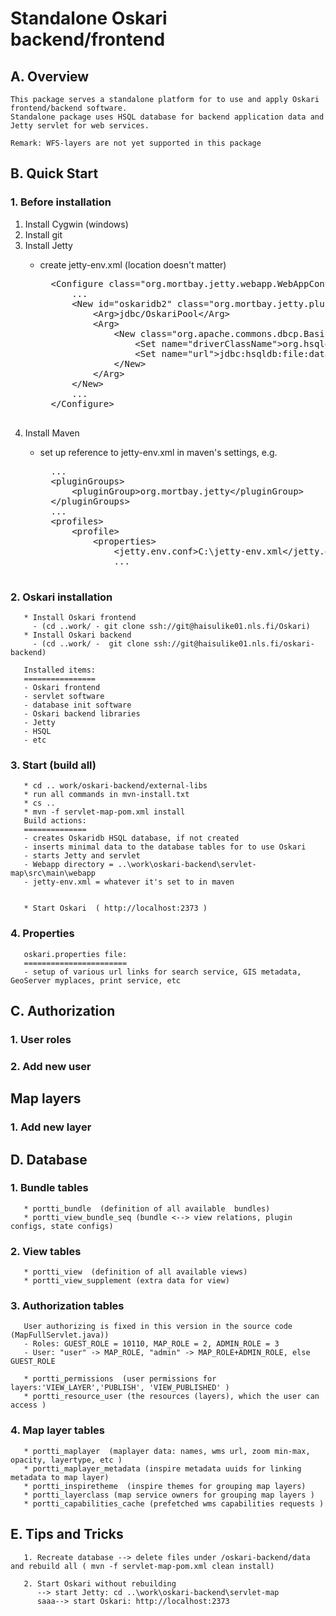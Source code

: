# Standalone Oskari backend/frontend

## A. Overview

    This package serves a standalone platform for to use and apply Oskari frontend/backend software.
    Standalone package uses HSQL database for backend application data and Jetty servlet for web services.
    
    Remark: WFS-layers are not yet supported in this package
    

## B. Quick Start

### 1. Before installation

1. Install Cygwin (windows)
2. Install git
3. Install Jetty
    - create jetty-env.xml (location doesn't matter)
	
        <pre>
        &lt;Configure class="org.mortbay.jetty.webapp.WebAppContext"&gt;
            ...
            &lt;New id="oskaridb2" class="org.mortbay.jetty.plus.naming.Resource"&gt;
                &lt;Arg&gt;jdbc/OskariPool&lt;/Arg&gt;
                &lt;Arg&gt;
                    &lt;New class="org.apache.commons.dbcp.BasicDataSource"&gt;
                        &lt;Set name="driverClassName"&gt;org.hsqldb.jdbcDriver&lt;/Set&gt;
                        &lt;Set name="url"&gt;jdbc:hsqldb:file:data/oskaridb&lt;/Set&gt;
                    &lt;/New&gt;
                &lt;/Arg&gt;
            &lt;/New&gt;
            ...
        &lt;/Configure&gt;
        </pre>
4. Install Maven
	- set up reference to jetty-env.xml in maven's settings, e.g.
	
        <pre>
        ...
        &lt;pluginGroups&gt;
            &lt;pluginGroup&gt;org.mortbay.jetty&lt;/pluginGroup&gt;
        &lt;/pluginGroups&gt;
        ...
        &lt;profiles&gt;
            &lt;profile&gt;
                &lt;properties&gt;
                    &lt;jetty.env.conf&gt;C:\jetty-env.xml&lt;/jetty.env.conf&gt;
                    ...
        </pre>

### 2. Oskari installation
       * Install Oskari frontend 
         - (cd ..work/ - git clone ssh://git@haisulike01.nls.fi/Oskari)
       * Install Oskari backend
         - (cd ..work/ -  git clone ssh://git@haisulike01.nls.fi/oskari-backend)
         
       Installed items:
       ================
       - Oskari frontend
       - servlet software
       - database init software
       - Oskari backend libraries
       - Jetty
       - HSQL 
       - etc
        
### 3. Start  (build all)
       * cd .. work/oskari-backend/external-libs
	   * run all commands in mvn-install.txt
	   * cs ..
       * mvn -f servlet-map-pom.xml install
       Build actions:
       ==============
       - creates Oskaridb HSQL database, if not created
       - inserts minimal data to the database tables for to use Oskari
       - starts Jetty and servlet
       - Webapp directory = ..\work\oskari-backend\servlet-map\src\main\webapp
       - jetty-env.xml = whatever it's set to in maven
       
       
       * Start Oskari  ( http://localhost:2373 )
       
### 4. Properties
       oskari.properties file:
       =======================
       - setup of various url links for search service, GIS metadata, GeoServer myplaces, print service, etc

## C. Authorization

### 1. User roles

### 2. Add new user

## Map layers

### 1. Add new layer



## D. Database

### 1. Bundle tables
       * portti_bundle  (definition of all available  bundles)
       * portti_view_bundle_seq (bundle <--> view relations, plugin configs, state configs)
       
### 2. View tables
       * portti_view  (definition of all available views)
       * portti_view_supplement (extra data for view)
       
### 3. Authorization tables
       User authorizing is fixed in this version in the source code (MapFullServlet.java))
       - Roles: GUEST_ROLE = 10110, MAP_ROLE = 2, ADMIN_ROLE = 3
       - User: "user" -> MAP_ROLE, "admin" -> MAP_ROLE+ADMIN_ROLE, else GUEST_ROLE
   
       * portti_permissions  (user permissions for layers:'VIEW_LAYER','PUBLISH', 'VIEW_PUBLISHED' )
       * portti_resource_user (the resources (layers), which the user can access )
       
### 4. Map layer tables
       * portti_maplayer  (maplayer data: names, wms url, zoom min-max, opacity, layertype, etc )
       * portti_maplayer_metadata (inspire metadata uuids for linking metadata to map layer)
       * portti_inspiretheme  (inspire themes for grouping map layers)
       * portti_layerclass (map service owners for grouping map layers )
       * portti_capabilities_cache (prefetched wms capabilities requests )
       
## E. Tips and Tricks
 
       1. Recreate database --> delete files under /oskari-backend/data  and rebuild all ( mvn -f servlet-map-pom.xml clean install)
       
       2. Start Oskari without rebuilding  
          --> start Jetty: cd ..\work\oskari-backend\servlet-map
          saaa--> start Oskari: http://localhost:2373